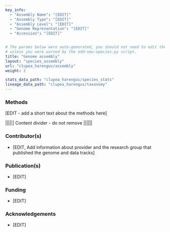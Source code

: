 ```yaml
---
key_info:
  - "Assembly Name": "[EDIT]"
  - "Assembly Type": "[EDIT]"
  - "Assembly Level": "[EDIT]"
  - "Genome Representation": "[EDIT]"
  - "Accession": "[EDIT]"


# The params below were auto-generated, you should not need to edit them...
# unless you were warned by the add-new-species.py script.
title: "Genome assembly"
layout: "species_assembly"
url: "clupea_harengus/assembly"
weight: 2

stats_data_path: "clupea_harengus/species_stats"
lineage_data_path: "clupea_harengus/taxonomy"
---
```


### Methods

[EDIT - add a short text about the methods here]

|||||| Content divider - do not remove ||||||

### Contributor(s)

- [EDIT, Add information about provider and the research group that published the genome and data tracks]

### Publication(s)

- [EDIT]

### Funding

- [EDIT]

### Acknowledgements

- [EDIT]
